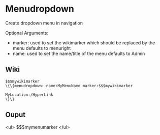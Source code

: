 Menudropdown
============

Create dropdown menu in navigation

Optional Arguments:

-   marker: used to set the wikimarker which should be replaced by the
    menu defaults to menuright
-   name: used to set the name/title of the menu defaults to Admin

Wiki
----

~~~~ {.sourceCode .python}
$$$mywikimarker
\{\{menudropdown: name:MyMenuName marker:$$$mywikimarker

MyLocation:/HyperLink
\}\}
~~~~

Ouput
-----

\<ul\> \$\$\$mymenumarker \</ul\>
